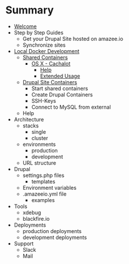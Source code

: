 # Summary

* [Welcome](README.md)
* Step by Step Guides
   * Get your Drupal Site hosted on amazee.io
   * Synchronize sites
* [Local Docker Development](local_docker_development/local_docker_development.md)
   * [Shared Containers](local_docker_development/docker_installation.md)
       * [OS X - Cachalot](local_docker_development/os_x_cachalot.md)
           * [Help](local_docker_development/os_x_cachalot/help.md)
           * [Extended Usage](local_docker_development/os_x_cachalot/extended_usage.md)
   * [Drupal Site Containers](local_docker_development/usage.md)
       * Start shared containers
       * Create Drupal Containers
       * SSH-Keys
       * Connect to MySQL from external
   * Help
* Architecture
   * stacks
       * single
       * cluster
   * environments
       * production
       * development
   * URL structure
* Drupal
   * settings.php files
       * templates
   * Environment variables
   * .amazeeio.yml file
       * examples
* Tools
   * xdebug
   * blackfire.io
* Deployments
   * production deployments
   * development deployments
* Support
   * Slack
   * Mail

